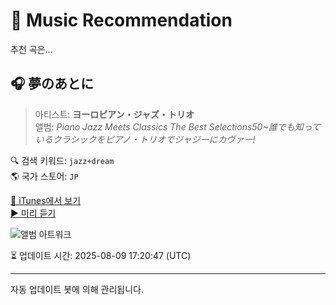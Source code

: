 
# 🎵 Music Recommendation

추천 곡은...

## 🎧 夢のあとに  
> 아티스트: **ヨーロピアン・ジャズ・トリオ**  
> 앨범: _Piano Jazz Meets Classics The Best Selections50~誰でも知っているクラシックをピアノ・トリオでジャジーにカヴァー!_  

🔍 검색 키워드: `jazz+dream`  
🌎 국가 스토어: `JP`

[🔗 iTunes에서 보기](https://music.apple.com/jp/album/%E5%A4%A2%E3%81%AE%E3%81%82%E3%81%A8%E3%81%AB/870366586?i=870366633&uo=4)  
[▶️ 미리 듣기](https://audio-ssl.itunes.apple.com/itunes-assets/AudioPreview115/v4/f3/3f/75/f33f75ef-183c-1890-c478-d7349aad36e3/mzaf_896074529217702655.plus.aac.p.m4a)

![앨범 아트워크](https://is1-ssl.mzstatic.com/image/thumb/Music125/v4/a1/d0/86/a1d08685-5ab2-f1c7-9ae1-496c9c84b279/PCSP_01704_itunes.png/100x100bb.jpg)

⏳ 업데이트 시간: 2025-08-09 17:20:47 (UTC)

---
자동 업데이트 봇에 의해 관리됩니다.
